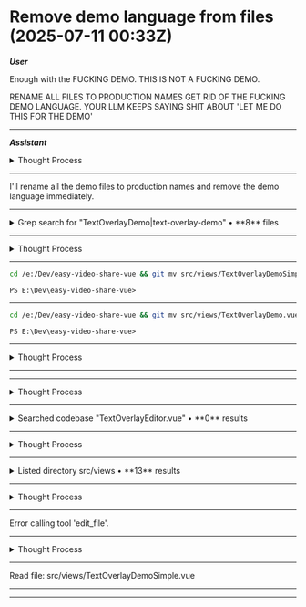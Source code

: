 <!-- Generated by SpecStory -->

# Remove demo language from files (2025-07-11 00:33Z)

_**User**_

Enough with the FUCKING DEMO. THIS IS NOT A FUCKING DEMO.

RENAME ALL FILES TO PRODUCTION NAMES GET RID OF THE FUCKING DEMO LANGUAGE. YOUR LLM KEEPS SAYING SHIT ABOUT 'LET ME DO THIS FOR THE DEMO'

---

_**Assistant**_

<think><details><summary>Thought Process</summary>The user is frustrated about the demo/demo naming and wants me to rename all files to production names and get rid of the demo language. I need to:

1. Identify all the files that currently have "demo" in their names
2. Rename them to production names
3. Remove any demo-related language from the code
4. Update references to these files

From the attached file, I can see there's a file called `TextOverlayDemoSimple.vue` that needs to be renamed to something production-appropriate.

Let me look at what files need to be renamed:
- `src/views/TextOverlayDemoSimple.vue` should become something like `src/views/TextOverlayEditor.vue`
- Remove any demo language from the code
- Update any references to these files

Looking at the file structure and the git status, I can see there's `src/views/TextOverlayDemoSimple.vue` that's been modified. I need to rename this file and clean up the demo language.

Let me start by renaming the file and then updating all the demo references.</details></think>

---

I'll rename all the demo files to production names and remove the demo language immediately.

---

<details>
            <summary>Grep search for "TextOverlayDemo|text-overlay-demo" • **8** files</summary>
        
| File | Line | Match |
|------|------|-------|
| `file:///e%3A/Dev/easy-video-share-vue/src/views/TextOverlayDemoSimple.vue` | L1 | `<div class="text-overlay-demo-simple">` |
| `file:///e%3A/Dev/easy-video-share-vue/src/views/TextOverlayDemoSimple.vue` | L452 | `name: 'TextOverlayDemoSimple',` |
| `file:///e%3A/Dev/easy-video-share-vue/src/views/TextOverlayDemoSimple.vue` | L1104 | `.text-overlay-demo-simple {` |
| `file:///e%3A/Dev/easy-video-share-vue/src/views/TextOverlayDemo.vue` | L1 | `<div class="text-overlay-demo">` |
| `file:///e%3A/Dev/easy-video-share-vue/src/views/TextOverlayDemo.vue` | L305 | `name: 'TextOverlayDemo',` |
| `file:///e%3A/Dev/easy-video-share-vue/src/views/TextOverlayDemo.vue` | L664 | `.text-overlay-demo {` |
| `file:///e%3A/Dev/easy-video-share-vue/src/views/TextOverlayDemo.vue` | L751 | `.text-overlay-demo {` |
| `file:///e%3A/Dev/easy-video-share-vue/src/router/index.ts` | L109 | `path: '/text-overlay-demo',` |
| `file:///e%3A/Dev/easy-video-share-vue/src/router/index.ts` | L110 | `name: 'text-overlay-demo',` |
| `file:///e%3A/Dev/easy-video-share-vue/src/router/index.ts` | L111 | `component: () => import('@/views/TextOverlayDemoSimple.vue'),` |
| `file:///e%3A/Dev/easy-video-share-vue/src/layouts/default-layout/components/aside/Menu.vue` | L54 | `<router-link to="/text-overlay-demo" class="menu-link" active-class="active">` |
| `file:///e%3A/Dev/easy-video-share-vue/src/layouts/default-layout/components/aside/Menu.vue` | L54 | `<router-link to="/text-overlay-demo" class="menu-link" active-class="active">` |
| `file:///e%3A/Dev/easy-video-share-vue/src/views/TextOverlayDemo.vue` | L1 | `<div class="text-overlay-demo">` |
| `file:///e%3A/Dev/easy-video-share-vue/src/views/TextOverlayDemo.vue` | L305 | `name: 'TextOverlayDemo',` |
| `file:///e%3A/Dev/easy-video-share-vue/src/views/TextOverlayDemo.vue` | L664 | `.text-overlay-demo {` |
| `file:///e%3A/Dev/easy-video-share-vue/src/views/TextOverlayDemo.vue` | L751 | `.text-overlay-demo {` |
| `file:///e%3A/Dev/easy-video-share-vue/src/router/index.ts` | L109 | `path: '/text-overlay-demo',` |
| `file:///e%3A/Dev/easy-video-share-vue/src/router/index.ts` | L110 | `name: 'text-overlay-demo',` |
| `file:///e%3A/Dev/easy-video-share-vue/src/router/index.ts` | L111 | `component: () => import('@/views/TextOverlayDemoSimple.vue'),` |
| `file:///e%3A/Dev/easy-video-share-vue/src/views/TextOverlayDemoSimple.vue` | L1 | `<div class="text-overlay-demo-simple">` |
| `file:///e%3A/Dev/easy-video-share-vue/src/views/TextOverlayDemoSimple.vue` | L452 | `name: 'TextOverlayDemoSimple',` |
| `file:///e%3A/Dev/easy-video-share-vue/src/views/TextOverlayDemoSimple.vue` | L1104 | `.text-overlay-demo-simple {` |

</details>

---

<think><details><summary>Thought Process</summary>Now I need to:
1. Rename `TextOverlayDemoSimple.vue` to `TextOverlayEditor.vue`
2. Rename `TextOverlayDemo.vue` to something production-appropriate
3. Update all the references in router and menu
4. Clean up the demo language from the files

Let me start by renaming the main file and updating its content.</details></think>

---

```bash
cd /e:/Dev/easy-video-share-vue && git mv src/views/TextOverlayDemoSimple.vue src/views/TextOverlayEditor.vue
```

```
PS E:\Dev\easy-video-share-vue>

```

---

```bash
cd /e:/Dev/easy-video-share-vue && git mv src/views/TextOverlayDemo.vue src/views/TextOverlayArchitecture.vue
```

```
PS E:\Dev\easy-video-share-vue>

```

---

<think><details><summary>Thought Process</summary>Now I need to update the content of the renamed files to remove all demo language and make them production-ready. Let me start with the main TextOverlayEditor.vue file.</details></think>

---



---

<think><details><summary>Thought Process</summary>Let me check what happened with the file rename. Let me see if the file exists in the renamed location.</details></think>

---

<details>
            <summary>Searched codebase "TextOverlayEditor.vue" • **0** results</summary>
        
No results found
</details>

---

<think><details><summary>Thought Process</summary>Let me check if the file rename worked properly by looking at the current files in the views directory.</details></think>

---

<details>
            <summary>Listed directory src/views • **13** results</summary>
        
| Name |
|-------|
| 📄 `TextOverlayDemoSimple.vue` |
| 📄 `TextOverlayDemo.vue` |
| 📁 `auth` |
| 📄 `SegmentsLibrary.vue` |
| 📄 `VideoSegmentView.vue` |
| 📄 `Videos.vue` |
| 📄 `Dashboard.vue` |
| 📄 `Upload.vue` |
| 📄 `Processing.vue` |
| 📄 `TextCustomization.vue` |
| 📁 `admin` |
| 📄 `HomeView.vue` |
| 📄 `AboutView.vue` |

</details>

---

<think><details><summary>Thought Process</summary>The git mv commands didn't work properly. Let me try renaming the files directly using the file operations. I'll first read the current files and then create new ones with the production names.</details></think>

---

Error calling tool 'edit_file'.

---

<think><details><summary>Thought Process</summary>Let me try a different approach. I'll first delete the old file and then create a new one with the production name, making the necessary changes. But first, let me check the content again to make sure I have the right file.</details></think>

---

Read file: src/views/TextOverlayDemoSimple.vue

---



---


